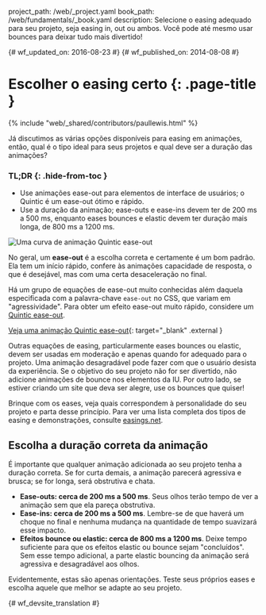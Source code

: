 project_path: /web/_project.yaml
book_path: /web/fundamentals/_book.yaml
description: Selecione o easing adequado para seu projeto, seja easing in, out ou ambos. Você pode até mesmo usar bounces para deixar tudo mais divertido!

{# wf_updated_on: 2016-08-23 #}
{# wf_published_on: 2014-08-08 #}

# Escolher o easing certo {: .page-title }

{% include "web/_shared/contributors/paullewis.html" %}

Já discutimos as várias opções disponíveis para easing em animações, então, qual é o tipo ideal para seus projetos e qual deve ser a duração das animações?

### TL;DR {: .hide-from-toc }
* Use animações ease-out para elementos de interface de usuários; o Quintic é um ease-out ótimo e rápido.
* Use a duração da animação; ease-outs e ease-ins devem ter de 200 ms a 500 ms, enquanto eases bounces e elastic devem ter duração mais longa, de 800 ms a 1200 ms.


<img src="images/quintic-ease-out-markers.png" alt="Uma curva de animação Quintic ease-out" style="max-width: 300px" class="attempt-right"/>

No geral, um **ease-out** é a escolha correta e certamente é um bom padrão. Ela tem um início rápido, confere às animações capacidade de resposta, o que é desejável, mas com uma certa desaceleração no final.

Há um grupo de equações de ease-out muito conhecidas além daquela especificada com a palavra-chave `ease-out` no CSS, que variam em "agressividade". Para obter um efeito ease-out muito rápido, considere um [Quintic ease-out](http://easings.net/#easeOutQuint).


[Veja uma animação Quintic ease-out](https://googlesamples.github.io/web-fundamentals/fundamentals/design-and-ux/animations/box-move-quintic-ease-out.html){: target="_blank" .external }

Outras equações de easing, particularmente eases bounces ou elastic, devem ser usadas em moderação e apenas quando for adequado para o projeto. Uma animação desagradável pode fazer com que o usuário desista da experiência. Se o objetivo do seu projeto não for ser divertido, não adicione animações de bounce nos elementos da IU. Por outro lado, se estiver criando um site que deva ser alegre, use os bounces que quiser!

Brinque com os eases, veja quais correspondem à personalidade do seu projeto e parta desse princípio. Para ver uma lista completa dos tipos de easing e demonstrações, consulte [easings.net](http://easings.net).

## Escolha a duração correta da animação

É importante que qualquer animação adicionada ao seu projeto tenha a duração correta. Se for curta demais, a animação parecerá agressiva e brusca; se for longa, será obstrutiva e chata.

* **Ease-outs: cerca de 200 ms a 500 ms**. Seus olhos terão tempo de ver a animação sem que ela pareça obstrutiva.
* **Ease-ins: cerca de 200 ms a 500 ms**. Lembre-se de que haverá um choque no final e nenhuma mudança na quantidade de tempo suavizará esse impacto.
* **Efeitos bounce ou elastic: cerca de 800 ms a 1200 ms**. Deixe tempo suficiente para que os efeitos elastic ou bounce sejam "concluídos". Sem esse tempo adicional, a parte elastic bouncing da animação será agressiva e desagradável aos olhos.

Evidentemente, estas são apenas orientações. Teste seus próprios eases e escolha aquele que melhor se adapte ao seu projeto.




{# wf_devsite_translation #}

